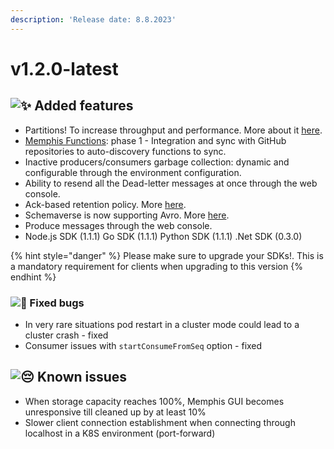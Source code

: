 ```yaml
---
description: 'Release date: 8.8.2023'
---
```


# v1.2.0-latest

## ![:sparkles:](https://a.slack-edge.com/production-standard-emoji-assets/14.0/apple-medium/2728.png) Added features

* Partitions! To increase throughput and performance. More about it [here](../../memphis/concepts/station.md#partitions).
* [Memphis Functions](broken-reference): phase 1 - Integration and sync with GitHub repositories to auto-discovery functions to sync.
* Inactive producers/consumers garbage collection: dynamic and configurable through the environment configuration.
* Ability to resend all the Dead-letter messages at once through the web console.
* Ack-based retention policy. More [here](../../memphis/concepts/station.md#retention).
* Schemaverse is now supporting Avro. More [here](../../memphis-schemaverse/formats/produce-consume/avro.md).
* Produce messages through the web console.
* Node.js SDK (1.1.1) Go SDK (1.1.1) Python SDK (1.1.1) .Net SDK (0.3.0)

{% hint style="danger" %}
Please make sure to upgrade your SDKs!. This is a mandatory requirement for clients when upgrading to this version
{% endhint %}

### ![:bug:](https://a.slack-edge.com/production-standard-emoji-assets/14.0/apple-medium/1f41b.png) Fixed bugs

* In very rare situations pod restart in a cluster mode could lead to a cluster crash - fixed&#x20;
* Consumer issues with `startConsumeFromSeq` option - fixed

## ![:pensive:](https://a.slack-edge.com/production-standard-emoji-assets/14.0/apple-medium/1f614.png) Known issues

* When storage capacity reaches 100%, Memphis GUI becomes unresponsive till cleaned up by at least 10%
* Slower client connection establishment when connecting through localhost in a K8S environment (port-forward)
